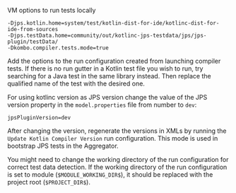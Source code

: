 VM options to run tests locally

```
-Djps.kotlin.home=system/test/kotlin-dist-for-ide/kotlinc-dist-for-ide-from-sources
-Djps.testData.home=community/out/kotlinc-jps-testdata/jps/jps-plugin/testData/
-Dkombo.compiler.tests.mode=true
```

Add the options to the run configuration created from launching compiler tests.
If there is no run gutter in a Kotlin test file you wish to run, try searching for a Java test in the same library instead.
Then replace the qualified name of the test with the desired one.

For using kotlinc version as JPS version change the value of the JPS version property in the `model.properties` file from number to `dev`:
```
jpsPluginVersion=dev
```
After changing the version, regenerate the versions in XMLs by running the `Update Kotlin Compiler Version` run configuration.
This mode is used in bootstrap JPS tests in the Aggregator.

You might need to change the working directory of the run configuration for correct test data detection.
If the working directory of the run configuration is set to module (`$MODULE_WORKING_DIR$`),
it should be replaced with the project root (`$PROJECT_DIR$`).
